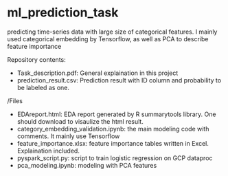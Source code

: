 # ml_prediction_task
predicting time-series data with large size of categorical features. I mainly used categorical embedding by Tensorflow, as well as PCA to describe feature importance

Repository contents:
- Task_description.pdf: General explaination in this project
- prediction_result.csv: Prediction result with ID column and probability to be labeled as one.


/Files
- EDAreport.html: EDA report generated by R summarytools library. One should download to visaulize the html result.
- category_embedding_validation.ipynb: the main modeling code with comments. It mainly use Tensorflow
- feature_importance.xlsx: feature importance tables written in Excel. Explaination included.
- pyspark_script.py: script to train logistic regression on GCP dataproc
- pca_modeling.ipynb: modeling with PCA features
